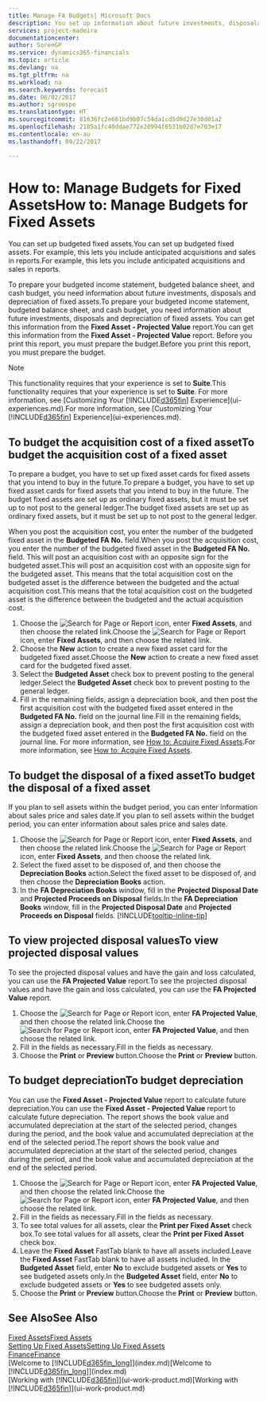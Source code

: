 ```yaml
---
title: Manage FA Budgets| Microsoft Docs
description: You set up information about future investments, disposals, and depreciation of fixed assets to help prepare budgets and forecasts.
services: project-madeira
documentationcenter: 
author: SorenGP
ms.service: dynamics365-financials
ms.topic: article
ms.devlang: na
ms.tgt_pltfrm: na
ms.workload: na
ms.search.keywords: forecast
ms.date: 06/02/2017
ms.author: sgroespe
ms.translationtype: HT
ms.sourcegitcommit: 81636fc2e661bd9b07c54da1cd5d0d27e30d01a2
ms.openlocfilehash: 2185a1fc40ddae772e20994f6531b02d7e703e17
ms.contentlocale: en-au
ms.lasthandoff: 09/22/2017

---
```

# <a name="how-to-manage-budgets-for-fixed-assets"></a><span data-ttu-id="44338-103">How to: Manage Budgets for Fixed Assets</span><span class="sxs-lookup"><span data-stu-id="44338-103">How to: Manage Budgets for Fixed Assets</span></span>
<span data-ttu-id="44338-104">You can set up budgeted fixed assets.</span><span class="sxs-lookup"><span data-stu-id="44338-104">You can set up budgeted fixed assets.</span></span> <span data-ttu-id="44338-105">For example, this lets you include anticipated acquisitions and sales in reports.</span><span class="sxs-lookup"><span data-stu-id="44338-105">For example, this lets you include anticipated acquisitions and sales in reports.</span></span>  

<span data-ttu-id="44338-106">To prepare your budgeted income statement, budgeted balance sheet, and cash budget, you need information about future investments, disposals and depreciation of fixed assets.</span><span class="sxs-lookup"><span data-stu-id="44338-106">To prepare your budgeted income statement, budgeted balance sheet, and cash budget, you need information about future investments, disposals and depreciation of fixed assets.</span></span> <span data-ttu-id="44338-107">You can get this information from the **Fixed Asset - Projected Value** report.</span><span class="sxs-lookup"><span data-stu-id="44338-107">You can get this information from the **Fixed Asset - Projected Value** report.</span></span> <span data-ttu-id="44338-108">Before you print this report, you must prepare the budget.</span><span class="sxs-lookup"><span data-stu-id="44338-108">Before you print this report, you must prepare the budget.</span></span>  

> [!NOTE]  
>   <span data-ttu-id="44338-109">This functionality requires that your experience is set to **Suite**.</span><span class="sxs-lookup"><span data-stu-id="44338-109">This functionality requires that your experience is set to **Suite**.</span></span> <span data-ttu-id="44338-110">For more information, see [Customizing Your [!INCLUDE[d365fin](includes/d365fin_md.md)] Experience](ui-experiences.md).</span><span class="sxs-lookup"><span data-stu-id="44338-110">For more information, see [Customizing Your [!INCLUDE[d365fin](includes/d365fin_md.md)] Experience](ui-experiences.md).</span></span>

## <a name="to-budget-the-acquisition-cost-of-a-fixed-asset"></a><span data-ttu-id="44338-111">To budget the acquisition cost of a fixed asset</span><span class="sxs-lookup"><span data-stu-id="44338-111">To budget the acquisition cost of a fixed asset</span></span>
<span data-ttu-id="44338-112">To prepare a budget, you have to set up fixed asset cards for fixed assets that you intend to buy in the future.</span><span class="sxs-lookup"><span data-stu-id="44338-112">To prepare a budget, you have to set up fixed asset cards for fixed assets that you intend to buy in the future.</span></span> <span data-ttu-id="44338-113">The budget fixed assets are set up as ordinary fixed assets, but it must be set up to not post to the general ledger.</span><span class="sxs-lookup"><span data-stu-id="44338-113">The budget fixed assets are set up as ordinary fixed assets, but it must be set up to not post to the general ledger.</span></span>

<span data-ttu-id="44338-114">When you post the acquisition cost, you enter the number of the budgeted fixed asset in the **Budgeted FA No.** field.</span><span class="sxs-lookup"><span data-stu-id="44338-114">When you post the acquisition cost, you enter the number of the budgeted fixed asset in the **Budgeted FA No.** field.</span></span> <span data-ttu-id="44338-115">This will post an acquisition cost with an opposite sign for the budgeted asset.</span><span class="sxs-lookup"><span data-stu-id="44338-115">This will post an acquisition cost with an opposite sign for the budgeted asset.</span></span> <span data-ttu-id="44338-116">This means that the total acquisition cost on the budgeted asset is the difference between the budgeted and the actual acquisition cost.</span><span class="sxs-lookup"><span data-stu-id="44338-116">This means that the total acquisition cost on the budgeted asset is the difference between the budgeted and the actual acquisition cost.</span></span>

1. <span data-ttu-id="44338-117">Choose the ![Search for Page or Report](media/ui-search/search_small.png "Search for Page or Report icon") icon, enter **Fixed Assets**, and then choose the related link.</span><span class="sxs-lookup"><span data-stu-id="44338-117">Choose the ![Search for Page or Report](media/ui-search/search_small.png "Search for Page or Report icon") icon, enter **Fixed Assets**, and then choose the related link.</span></span>
2. <span data-ttu-id="44338-118">Choose the **New** action to create a new fixed asset card for the budgeted fixed asset.</span><span class="sxs-lookup"><span data-stu-id="44338-118">Choose the **New** action to create a new fixed asset card for the budgeted fixed asset.</span></span>
3. <span data-ttu-id="44338-119">Select the **Budgeted Asset** check box to prevent posting to the general ledger.</span><span class="sxs-lookup"><span data-stu-id="44338-119">Select the **Budgeted Asset** check box to prevent posting to the general ledger.</span></span>
4. <span data-ttu-id="44338-120">Fill in the remaining fields, assign a depreciation book, and then post the first acquisition cost with the budgeted fixed asset entered in the **Budgeted FA No.** field on the journal line.</span><span class="sxs-lookup"><span data-stu-id="44338-120">Fill in the remaining fields, assign a depreciation book, and then post the first acquisition cost with the budgeted fixed asset entered in the **Budgeted FA No.** field on the journal line.</span></span> <span data-ttu-id="44338-121">For more information, see [How to: Acquire Fixed Assets](fa-how-acquire.md).</span><span class="sxs-lookup"><span data-stu-id="44338-121">For more information, see [How to: Acquire Fixed Assets](fa-how-acquire.md).</span></span>

## <a name="to-budget-the-disposal-of-a-fixed-asset"></a><span data-ttu-id="44338-122">To budget the disposal of a fixed asset</span><span class="sxs-lookup"><span data-stu-id="44338-122">To budget the disposal of a fixed asset</span></span>
<span data-ttu-id="44338-123">If you plan to sell assets within the budget period, you can enter information about sales price and sales date.</span><span class="sxs-lookup"><span data-stu-id="44338-123">If you plan to sell assets within the budget period, you can enter information about sales price and sales date.</span></span>

1. <span data-ttu-id="44338-124">Choose the ![Search for Page or Report](media/ui-search/search_small.png "Search for Page or Report icon") icon, enter **Fixed Assets**, and then choose the related link.</span><span class="sxs-lookup"><span data-stu-id="44338-124">Choose the ![Search for Page or Report](media/ui-search/search_small.png "Search for Page or Report icon") icon, enter **Fixed Assets**, and then choose the related link.</span></span>
2. <span data-ttu-id="44338-125">Select the fixed asset to be disposed of, and then choose the **Depreciation Books** action.</span><span class="sxs-lookup"><span data-stu-id="44338-125">Select the fixed asset to be disposed of, and then choose the **Depreciation Books** action.</span></span>
3. <span data-ttu-id="44338-126">In the **FA Depreciation Books** window, fill in the **Projected Disposal Date** and **Projected Proceeds on Disposal** fields.</span><span class="sxs-lookup"><span data-stu-id="44338-126">In the **FA Depreciation Books** window, fill in the **Projected Disposal Date** and **Projected Proceeds on Disposal** fields.</span></span> [!INCLUDE[tooltip-inline-tip](includes/tooltip-inline-tip_md.md)]

## <a name="to-view-projected-disposal-values"></a><span data-ttu-id="44338-127">To view projected disposal values</span><span class="sxs-lookup"><span data-stu-id="44338-127">To view projected disposal values</span></span>
<span data-ttu-id="44338-128">To see the projected disposal values and have the gain and loss calculated, you can use the **FA Projected Value** report.</span><span class="sxs-lookup"><span data-stu-id="44338-128">To see the projected disposal values and have the gain and loss calculated, you can use the **FA Projected Value** report.</span></span>

1. <span data-ttu-id="44338-129">Choose the ![Search for Page or Report](media/ui-search/search_small.png "Search for Page or Report icon") icon, enter **FA Projected Value**, and then choose the related link.</span><span class="sxs-lookup"><span data-stu-id="44338-129">Choose the ![Search for Page or Report](media/ui-search/search_small.png "Search for Page or Report icon") icon, enter **FA Projected Value**, and then choose the related link.</span></span>
2. <span data-ttu-id="44338-130">Fill in the fields as necessary.</span><span class="sxs-lookup"><span data-stu-id="44338-130">Fill in the fields as necessary.</span></span>
3. <span data-ttu-id="44338-131">Choose the **Print** or **Preview** button.</span><span class="sxs-lookup"><span data-stu-id="44338-131">Choose the **Print** or **Preview** button.</span></span>

## <a name="to-budget-depreciation"></a><span data-ttu-id="44338-132">To budget depreciation</span><span class="sxs-lookup"><span data-stu-id="44338-132">To budget depreciation</span></span>
<span data-ttu-id="44338-133">You can use the **Fixed Asset - Projected Value** report to calculate future depreciation.</span><span class="sxs-lookup"><span data-stu-id="44338-133">You can use the **Fixed Asset - Projected Value** report to calculate future depreciation.</span></span> <span data-ttu-id="44338-134">The report shows the book value and accumulated depreciation at the start of the selected period, changes during the period, and the book value and accumulated depreciation at the end of the selected period.</span><span class="sxs-lookup"><span data-stu-id="44338-134">The report shows the book value and accumulated depreciation at the start of the selected period, changes during the period, and the book value and accumulated depreciation at the end of the selected period.</span></span>

1. <span data-ttu-id="44338-135">Choose the ![Search for Page or Report](media/ui-search/search_small.png "Search for Page or Report icon") icon, enter **FA Projected Value**, and then choose the related link.</span><span class="sxs-lookup"><span data-stu-id="44338-135">Choose the ![Search for Page or Report](media/ui-search/search_small.png "Search for Page or Report icon") icon, enter **FA Projected Value**, and then choose the related link.</span></span>
2. <span data-ttu-id="44338-136">Fill in the fields as necessary.</span><span class="sxs-lookup"><span data-stu-id="44338-136">Fill in the fields as necessary.</span></span>
3. <span data-ttu-id="44338-137">To see total values for all assets, clear the **Print per Fixed Asset** check box.</span><span class="sxs-lookup"><span data-stu-id="44338-137">To see total values for all assets, clear the **Print per Fixed Asset** check box.</span></span>
4. <span data-ttu-id="44338-138">Leave the **Fixed Asset** FastTab blank to have all assets included.</span><span class="sxs-lookup"><span data-stu-id="44338-138">Leave the **Fixed Asset** FastTab blank to have all assets included.</span></span> <span data-ttu-id="44338-139">In the **Budgeted Asset** field, enter **No** to exclude budgeted assets or **Yes** to see budgeted assets only.</span><span class="sxs-lookup"><span data-stu-id="44338-139">In the **Budgeted Asset** field, enter **No** to exclude budgeted assets or **Yes** to see budgeted assets only.</span></span>
5. <span data-ttu-id="44338-140">Choose the **Print** or **Preview** button.</span><span class="sxs-lookup"><span data-stu-id="44338-140">Choose the **Print** or **Preview** button.</span></span>

## <a name="see-also"></a><span data-ttu-id="44338-141">See Also</span><span class="sxs-lookup"><span data-stu-id="44338-141">See Also</span></span>
[<span data-ttu-id="44338-142">Fixed Assets</span><span class="sxs-lookup"><span data-stu-id="44338-142">Fixed Assets</span></span>](fa-manage.md)  
[<span data-ttu-id="44338-143">Setting Up Fixed Assets</span><span class="sxs-lookup"><span data-stu-id="44338-143">Setting Up Fixed Assets</span></span>](fa-setup.md)  
[<span data-ttu-id="44338-144">Finance</span><span class="sxs-lookup"><span data-stu-id="44338-144">Finance</span></span>](finance.md)  
<span data-ttu-id="44338-145">[Welcome to [!INCLUDE[d365fin_long](includes/d365fin_long_md.md)]](index.md)</span><span class="sxs-lookup"><span data-stu-id="44338-145">[Welcome to [!INCLUDE[d365fin_long](includes/d365fin_long_md.md)]](index.md)</span></span>  
<span data-ttu-id="44338-146">[Working with [!INCLUDE[d365fin](includes/d365fin_md.md)]](ui-work-product.md)</span><span class="sxs-lookup"><span data-stu-id="44338-146">[Working with [!INCLUDE[d365fin](includes/d365fin_md.md)]](ui-work-product.md)</span></span>

